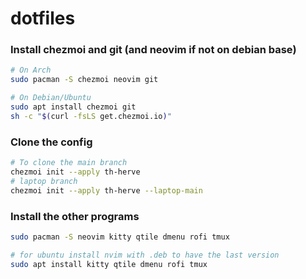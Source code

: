 # dotfiles

### Install chezmoi and git (and neovim if not on debian base)

```bash
# On Arch
sudo pacman -S chezmoi neovim git

# On Debian/Ubuntu
sudo apt install chezmoi git
sh -c "$(curl -fsLS get.chezmoi.io)"
```
### Clone the config

```bash
# To clone the main branch
chezmoi init --apply th-herve
# laptop branch
chezmoi init --apply th-herve --laptop-main
```
### Install the other programs

```bash
sudo pacman -S neovim kitty qtile dmenu rofi tmux

# for ubuntu install nvim with .deb to have the last version
sudo apt install kitty qtile dmenu rofi tmux
```
